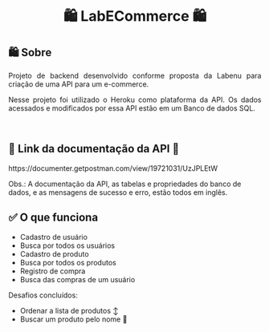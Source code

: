 <!-- TITLE -->
<h1 align="center"> 🛍️ LabECommerce 🛍️</h1>

<!-- SOBRE -->
<h2> 🛍️ Sobre</h2>
<p align="justify"> Projeto de backend desenvolvido conforme proposta da Labenu para criação de uma API para um e-commerce.</p>
<p align="justify"> Nesse projeto foi utilizado o Heroku como plataforma da API. Os dados acessados e modificados por essa API estão em um Banco de dados SQL.</p>
    <br>

<h2> 📜 Link da documentação da API 🔗</h2>
<p> https://documenter.getpostman.com/view/19721031/UzJPLEtW </p>
<p> Obs.: A documentação da API, as tabelas e propriedades do banco de dados, e as mensagens de sucesso e erro, estão todos em inglês. </p>

<h2> ✅ O que funciona</h2>

* Cadastro de usuário
* Busca por todos os usuários
* Cadastro de produto
* Busca por todos os produtos
* Registro de compra
* Busca das compras de um usuário

Desafios concluídos:
* Ordenar a lista de produtos ↕️
* Buscar um produto pelo nome 🔎
